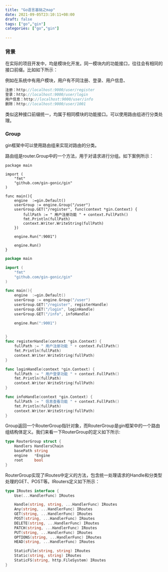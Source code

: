 ```yaml
---
title: "Go语言基础之map"
date: 2021-09-05T23:10:11+08:00
draft: false
tags: ["go","gin"]
categories: ["go","gin"]
 
---
```


### 背景

在实际的项目开发中，均是模块化开发。同一模块内的功能接口，往往会有相同的接口前缀。比如如下所示：

例如在系统中有用户模块，用户有不同注册、登录、用户信息、

```go
注册：http://localhost:9000/user/register
登录：http://localhost:9000/user/login
用户信息：http://localhost:9000/user/info
删除：http://localhost:9000/user/1001
```

类似这种接口前缀统一，均属于相同模块的功能接口。可以使用路由组进行分类处理。

### Group

gin框架中可以使用路由组来实现对路由的分类。

路由组是router.Group中的一个方法，用于对请求进行分组。如下案例所示：

```
package main

import (
	"fmt"
	"github.com/gin-gonic/gin"
)

func main(){
	engine  :=gin.Default()
	userGroup := engine.Group("/user")
	userGroup.GET("/register", func(context *gin.Context) {
		fullPath := " 用户注册功能 " + context.FullPath()
		fmt.Println(fullPath)
		context.Writer.WriteString(fullPath)
	})

	engine.Run(":9001")

	engine.Run()
}

```





```go
package main

import (
	"fmt"
	"github.com/gin-gonic/gin"
)

func main(){
	engine  :=gin.Default()
	userGroup := engine.Group("/user")
	userGroup.GET("/register", registerHandle)
	userGroup.GET("/login", loginHandle)
	userGroup.GET("/info", infoHandle)

	engine.Run(":9001")

	
}
func registerHandle(context *gin.Context) {
	fullPath := " 用户注册功能 " + context.FullPath()
	fmt.Println(fullPath)
	context.Writer.WriteString(fullPath)
}

func loginHandle(context *gin.Context) {
	fullPath := " 用户登录功能 " + context.FullPath()
	fmt.Println(fullPath)
	context.Writer.WriteString(fullPath)
}

func infoHandle(context *gin.Context) {
	fullPath := " 信息查看功能 " + context.FullPath()
	fmt.Println(fullPath)
	context.Writer.WriteString(fullPath)
}
```

Group返回一个RouterGroup指针对象，而RouterGroup是gin框架中的一个路由组结构体定义。我们来看一下RouterGroup的定义如下所示:

```go
type RouterGroup struct {
    Handlers HandlersChain
    basePath string
    engine   *Engine
    root     bool
}
```

RouterGroup实现了IRoutes中定义的方法，包含统一处理请求的Handle和分类型处理的GET、POST等。IRouters定义如下所示：

```go
type IRoutes interface {
    Use(...HandlerFunc) IRoutes

    Handle(string, string, ...HandlerFunc) IRoutes
    Any(string, ...HandlerFunc) IRoutes
    GET(string, ...HandlerFunc) IRoutes
    POST(string, ...HandlerFunc) IRoutes
    DELETE(string, ...HandlerFunc) IRoutes
    PATCH(string, ...HandlerFunc) IRoutes
    PUT(string, ...HandlerFunc) IRoutes
    OPTIONS(string, ...HandlerFunc) IRoutes
    HEAD(string, ...HandlerFunc) IRoutes

    StaticFile(string, string) IRoutes
    Static(string, string) IRoutes
    StaticFS(string, http.FileSystem) IRoutes
}
```